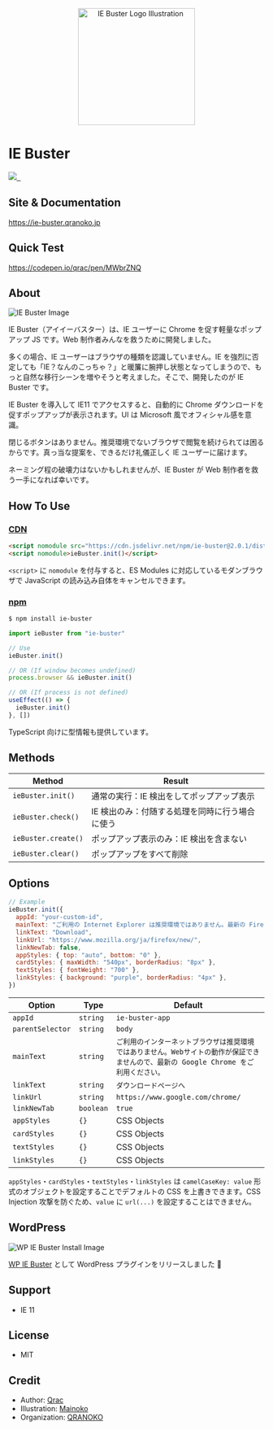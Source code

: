 <p align="center">
  <img width="230" src="https://i.gyazo.com/a238286ee75bc88afb08abb435192bf1.png" alt="IE Buster Logo Illustration">
</p>

# IE Buster

<p>
  <a aria-label="Made by QRANOKO" href="https://qranoko.jp">
    <img src="https://img.shields.io/badge/MADE%20BY%20QRANOKO-212121.svg?style=for-the-badge&labelColor=212121">
  </a>
  <a aria-label="NPM version" href="https://www.npmjs.com/package/ie-buster">
    <img alt="" src="https://img.shields.io/npm/v/ie-buster.svg?style=for-the-badge&labelColor=212121">
  </a>
  <a aria-label="License" href="https://github.com/qrac/ie-buster/blob/master/LICENSE">
    <img alt="" src="https://img.shields.io/npm/l/ie-buster.svg?style=for-the-badge&labelColor=212121">
  </a>
</p>

## Site & Documentation

https://ie-buster.qranoko.jp

## Quick Test

https://codepen.io/qrac/pen/MWbrZNQ

## About

![IE Buster Image](https://i.gyazo.com/9d06f4a348768f7fb6559ffe487a166a.png)

IE Buster（アイイーバスター）は、IE ユーザーに Chrome を促す軽量なポップアップ JS です。Web 制作者みんなを救うために開発しました。

多くの場合、IE ユーザーはブラウザの種類を認識していません。IE を強烈に否定しても「IE？なんのこっちゃ？」と暖簾に腕押し状態となってしまうので、もっと自然な移行シーンを増やそうと考えました。そこで、開発したのが IE Buster です。

IE Buster を導入して IE11 でアクセスすると、自動的に Chrome ダウンロードを促すポップアップが表示されます。UI は Microsoft 風でオフィシャル感を意識。

閉じるボタンはありません。推奨環境でないブラウザで閲覧を続けられては困るからです。真っ当な提案を、できるだけ礼儀正しく IE ユーザーに届けます。

ネーミング程の破壊力はないかもしれませんが、IE Buster が Web 制作者を救う一手になれば幸いです。

## How To Use

### [CDN](https://www.jsdelivr.com/package/npm/ie-buster)

<!-- prettier-ignore -->
```html
<script nomodule src="https://cdn.jsdelivr.net/npm/ie-buster@2.0.1/dist/ie-buster.min.js"></script>
<script nomodule>ieBuster.init()</script>
```

`<script>` に `nomodule` を付与すると、ES Modules に対応しているモダンブラウザで JavaScript の読み込み自体をキャンセルできます。

### [npm](https://www.npmjs.com/package/ie-buster)

```bash
$ npm install ie-buster
```

```js
import ieBuster from "ie-buster"

// Use
ieBuster.init()

// OR (If window becomes undefined)
process.browser && ieBuster.init()

// OR (If process is not defined)
useEffect(() => {
  ieBuster.init()
}, [])
```

TypeScript 向けに型情報も提供しています。

## Methods

| Method              | Result                                          |
| ------------------- | ----------------------------------------------- |
| `ieBuster.init()`   | 通常の実行：IE 検出をしてポップアップ表示       |
| `ieBuster.check()`  | IE 検出のみ：付随する処理を同時に行う場合に使う |
| `ieBuster.create()` | ポップアップ表示のみ：IE 検出を含まない         |
| `ieBuster.clear()`  | ポップアップをすべて削除                        |

## Options

<!-- prettier-ignore -->
```js
// Example
ieBuster.init({
  appId: "your-custom-id",
  mainText: "ご利用の Internet Explorer は推奨環境ではありません。最新の Firefox を推奨します。",
  linkText: "Download",
  linkUrl: "https://www.mozilla.org/ja/firefox/new/",
  linkNewTab: false,
  appStyles: { top: "auto", bottom: "0" },
  cardStyles: { maxWidth: "540px", borderRadius: "8px" },
  textStyles: { fontWeight: "700" },
  linkStyles: { background: "purple", borderRadius: "4px" },
})
```

<!-- prettier-ignore -->
| Option  | Type     | Default           |
| ------- | -------- | ----------------- |
| `appId` | `string` | `ie-buster-app` |
| `parentSelector` | `string` | `body` |
| `mainText` | `string` | `ご利用のインターネットブラウザは推奨環境ではありません。Webサイトの動作が保証できませんので、最新の Google Chrome をご利用ください。` |
| `linkText` | `string` | `ダウンロードページへ` |
| `linkUrl` | `string` | `https://www.google.com/chrome/` |
| `linkNewTab` | `boolean` | `true` |
| `appStyles` | `{}` | CSS Objects |
| `cardStyles` | `{}` | CSS Objects |
| `textStyles` | `{}` | CSS Objects |
| `linkStyles` | `{}` | CSS Objects |

`appStyles`・`cardStyles`・`textStyles`・`linkStyles` は `camelCaseKey: value` 形式のオブジェクトを設定することでデフォルトの CSS を上書きできます。CSS Injection 攻撃を防ぐため、`value` に `url(...)` を設定することはできません。

## WordPress

![WP IE Buster Install Image](https://i.gyazo.com/2fffbb18f83a7287a2be3063b7bd53a8.png)

[WP IE Buster](https://wordpress.org/plugins/wp-ie-buster/) として WordPress プラグインをリリースしました 🎉

## Support

- IE 11

## License

- MIT

## Credit

- Author: [Qrac](https://qrac.jp)
- Illustration: [Mainoko](https://mainoko.jp)
- Organization: [QRANOKO](https://qranoko.jp)
